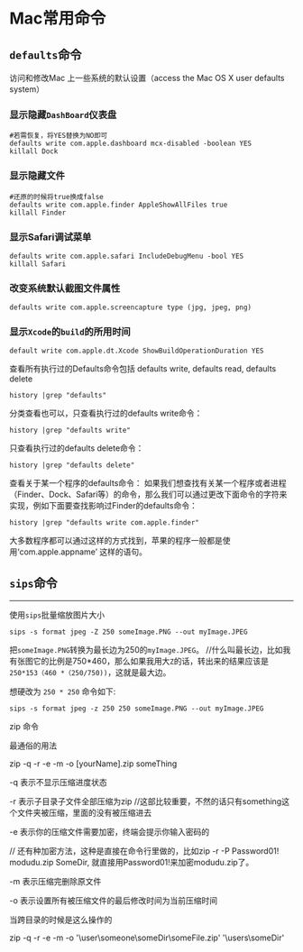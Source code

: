 # Mac常用命令

## `defaults`命令
访问和修改Mac 上一些系统的默认设置（access the Mac OS X user defaults system）

### 显示隐藏`DashBoard`仪表盘
```
#若需恢复，将YES替换为NO即可
defaults write com.apple.dashboard mcx-disabled -boolean YES
killall Dock
```

### 显示隐藏文件
```
#还原的时候将true换成false
defaults write com.apple.finder AppleShowAllFiles true
killall Finder
```

### 显示Safari调试菜单
```
defaults write com.apple.safari IncludeDebugMenu -bool YES
killall Safari
```

### 改变系统默认截图文件属性
```
defaults write com.apple.screencapture type (jpg, jpeg, png)
```

### 显示`Xcode`的`build`的所用时间
```
default write com.apple.dt.Xcode ShowBuildOperationDuration YES
```

查看所有执行过的Defaults命令包括 defaults write, defaults read, defaults delete
```
history |grep "defaults"
```
分类查看也可以，只查看执行过的defaults write命令：
```
history |grep "defaults write"
```
只查看执行过的defaults delete命令：
```
history |grep "defaults delete"
```
查看关于某一个程序的defaults命令：
如果我们想查找有关某一个程序或者进程（Finder、Dock、Safari等）的命令，那么我们可以通过更改下面命令的字符来实现，例如下面要查找影响过Finder的defaults命令：
```
history |grep "defaults write com.apple.finder"
```
大多数程序都可以通过这样的方式找到，苹果的程序一般都是使用‘com.apple.appname’ 这样的语句。


## `sips`命令
---

使用`sips`批量缩放图片大小
```
sips -s format jpeg -Z 250 someImage.PNG --out myImage.JPEG
```

把`someImage.PNG`转换为最长边为250的`myImage.JPEG`。
//什么叫最长边，比如我有张图它的比例是750*460，那么如果我用大`Z`的话，转出来的结果应该是 `250*153（460 *（250/750))`，这就是最大边。

想硬改为 `250 * 250` 命令如下:
```
sips -s format jpeg -z 250 250 someImage.PNG --out myImage.JPEG
```

 

zip 命令

>>

最通俗的用法

zip -q -r -e -m -o [yourName].zip someThing

-q 表示不显示压缩进度状态

-r 表示子目录子文件全部压缩为zip  //这部比较重要，不然的话只有something这个文件夹被压缩，里面的没有被压缩进去

-e 表示你的压缩文件需要加密，终端会提示你输入密码的

// 还有种加密方法，这种是直接在命令行里做的，比如zip -r -P Password01! modudu.zip SomeDir, 就直接用Password01!来加密modudu.zip了。

-m 表示压缩完删除原文件

-o 表示设置所有被压缩文件的最后修改时间为当前压缩时间

 

当跨目录的时候是这么操作的

zip -q -r -e -m -o '\user\someone\someDir\someFile.zip' '\users\someDir'